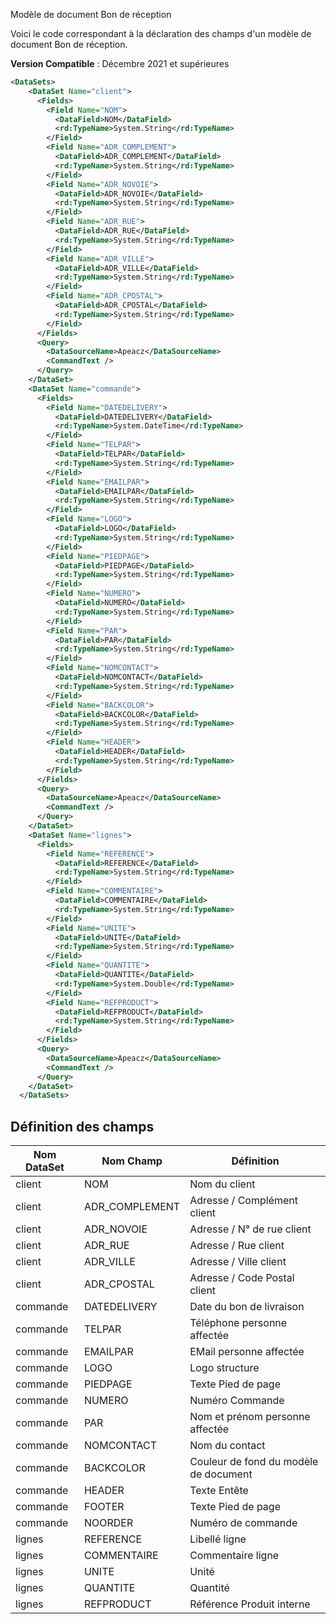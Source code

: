 Modèle de document Bon de réception

Voici le code correspondant à la déclaration des champs d'un modèle de document Bon de réception.

**Version Compatible** : Décembre 2021 et supérieures

```xml
<DataSets>
    <DataSet Name="client">
      <Fields>
        <Field Name="NOM">
          <DataField>NOM</DataField>
          <rd:TypeName>System.String</rd:TypeName>
        </Field>
        <Field Name="ADR_COMPLEMENT">
          <DataField>ADR_COMPLEMENT</DataField>
          <rd:TypeName>System.String</rd:TypeName>
        </Field>
        <Field Name="ADR_NOVOIE">
          <DataField>ADR_NOVOIE</DataField>
          <rd:TypeName>System.String</rd:TypeName>
        </Field>
        <Field Name="ADR_RUE">
          <DataField>ADR_RUE</DataField>
          <rd:TypeName>System.String</rd:TypeName>
        </Field>
        <Field Name="ADR_VILLE">
          <DataField>ADR_VILLE</DataField>
          <rd:TypeName>System.String</rd:TypeName>
        </Field>
        <Field Name="ADR_CPOSTAL">
          <DataField>ADR_CPOSTAL</DataField>
          <rd:TypeName>System.String</rd:TypeName>
        </Field>
      </Fields>
      <Query>
        <DataSourceName>Apeacz</DataSourceName>
        <CommandText />
      </Query>
    </DataSet>
    <DataSet Name="commande">
      <Fields>
        <Field Name="DATEDELIVERY">
          <DataField>DATEDELIVERY</DataField>
          <rd:TypeName>System.DateTime</rd:TypeName>
        </Field>
        <Field Name="TELPAR">
          <DataField>TELPAR</DataField>
          <rd:TypeName>System.String</rd:TypeName>
        </Field>
        <Field Name="EMAILPAR">
          <DataField>EMAILPAR</DataField>
          <rd:TypeName>System.String</rd:TypeName>
        </Field>
        <Field Name="LOGO">
          <DataField>LOGO</DataField>
          <rd:TypeName>System.String</rd:TypeName>
        </Field>
        <Field Name="PIEDPAGE">
          <DataField>PIEDPAGE</DataField>
          <rd:TypeName>System.String</rd:TypeName>
        </Field>
        <Field Name="NUMERO">
          <DataField>NUMERO</DataField>
          <rd:TypeName>System.String</rd:TypeName>
        </Field>
        <Field Name="PAR">
          <DataField>PAR</DataField>
          <rd:TypeName>System.String</rd:TypeName>
        </Field>
        <Field Name="NOMCONTACT">
          <DataField>NOMCONTACT</DataField>
          <rd:TypeName>System.String</rd:TypeName>
        </Field>
        <Field Name="BACKCOLOR">
          <DataField>BACKCOLOR</DataField>
          <rd:TypeName>System.String</rd:TypeName>
        </Field>
        <Field Name="HEADER">
          <DataField>HEADER</DataField>
          <rd:TypeName>System.String</rd:TypeName>
        </Field>
      </Fields>
      <Query>
        <DataSourceName>Apeacz</DataSourceName>
        <CommandText />
      </Query>
    </DataSet>
    <DataSet Name="lignes">
      <Fields>
        <Field Name="REFERENCE">
          <DataField>REFERENCE</DataField>
          <rd:TypeName>System.String</rd:TypeName>
        </Field>
        <Field Name="COMMENTAIRE">
          <DataField>COMMENTAIRE</DataField>
          <rd:TypeName>System.String</rd:TypeName>
        </Field>
        <Field Name="UNITE">
          <DataField>UNITE</DataField>
          <rd:TypeName>System.String</rd:TypeName>
        </Field>
        <Field Name="QUANTITE">
          <DataField>QUANTITE</DataField>
          <rd:TypeName>System.Double</rd:TypeName>
        </Field>
        <Field Name="REFPRODUCT">
          <DataField>REFPRODUCT</DataField>
          <rd:TypeName>System.String</rd:TypeName>
        </Field>
      </Fields>
      <Query>
        <DataSourceName>Apeacz</DataSourceName>
        <CommandText />
      </Query>
    </DataSet>
  </DataSets>
```

## Définition des champs

| Nom DataSet | Nom Champ      | Définition                            |
| ----------- | -------------- | ------------------------------------- |
| client      | NOM            | Nom du client                         |
| client      | ADR_COMPLEMENT | Adresse / Complément client           |
| client      | ADR_NOVOIE     | Adresse / N° de rue client            |
| client      | ADR_RUE        | Adresse / Rue client                  |
| client      | ADR_VILLE      | Adresse / Ville client                |
| client      | ADR_CPOSTAL    | Adresse / Code Postal client          |
| commande    | DATEDELIVERY   | Date du bon de livraison              |
| commande    | TELPAR         | Téléphone personne affectée           |
| commande    | EMAILPAR       | EMail personne affectée               |
| commande    | LOGO           | Logo structure                        |
| commande    | PIEDPAGE       | Texte Pied de page                    |
| commande    | NUMERO         | Numéro Commande                       |
| commande    | PAR            | Nom et prénom personne affectée       |
| commande    | NOMCONTACT     | Nom du contact                        |
| commande    | BACKCOLOR      | Couleur de fond du modèle de document |
| commande    | HEADER         | Texte Entête                          |
| commande    | FOOTER         | Texte Pied de page                    |
| commande    | NOORDER        | Numéro de commande                    |
| lignes      | REFERENCE      | Libellé ligne                         |
| lignes      | COMMENTAIRE    | Commentaire ligne                     |
| lignes      | UNITE          | Unité                                 |
| lignes      | QUANTITE       | Quantité                              |
| lignes      | REFPRODUCT     | Référence Produit interne             |


